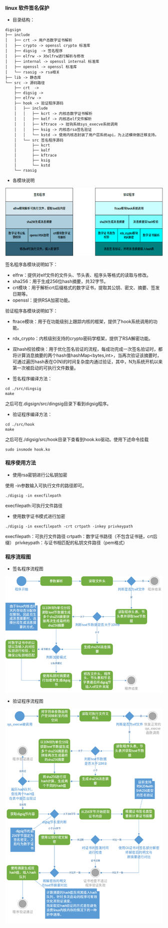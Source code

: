 ### linux 软件签名保护

- 目录结构：

```
digsign
├── include
│   ├── crt	-> 用户态数字证书解析
│   ├── crypto -> openssl crypto 标准库
│   ├── digsig	-> 签名程序
│   ├── elfrw -> 对elfrw进行解析与修改
│   ├── internal -> openssl internal 标准库
│   ├── openssl -> openssl 标准库
│   └── rsasig -> rsa相关
├── lib -> 静态库
└── src -> 源码路径
    ├── crt  ->
    ├── digsig ->
    ├── elfrw ->
    ├── hook -> 验证程序源码
    │   ├── include
    │   │   ├── kcrt -> 内核态数字证书解析
    │   │   ├── kelf -> 内核态elf文件解析
    │   │   ├── kftrace -> 挂钩系统sys_execve系统调用
    │   │   ├── ksig -> 内核态rsa签名验证
    │   │   └── kstd -> 使用内核态封装了用户层系统api，为上述模块做迁移支持。
    │   └── src 签名程序源码
    │       ├── kcrt
    │       ├── kelf
    │       ├── kftrace
    │       ├── ksig
    │       └── kstd
    └── rsasig
```

- 各模块说明

![程序架构](./img_folder/程序架构.png)

签名程序各模块说明如下：

- elfrw：提供对elf文件的文件头、节头表、程序头等格式的读取与修改。
- sha256：用于生成256位hash摘要，共32字节。
- crt模块：用于解析crt后缀格式的数字证书，提取其公钥、密文、摘要、签发日期等。
- openssl：提供RSA加密功能。

验证程序各模块说明如下：

- ftrace模块：用于在功能级别上跟踪内核的框架，提供了hook系统调用的功能。
- rdx_crypto：内核级别支持的crypto密码学框架，提供了RSA解密功能。
- 双hash校验模块：用于优化签名验证的流程，每成功完成一次签名验证时，都将计算消息摘要的两个hash值hashMap<bytes,int>，当再次验证该摘要时，可通过遍历hash表在O(N)的时间复杂度内通过验证，其中，N为系统开机以来第一次被启动的可执行文件数量。

- 签名程序编译方法：

```shell
cd ./src/dingsig
make
```
之后可在.digsign/src/dingsig目录下看到digsig程序。

- 验证程序编译方法：

```shell
cd ./src/hook
make
```
之后可在./digsig/src/hook目录下查看到hook.ko驱动。使用下述命令挂载

```shell
sudo insmode hook.ko
```

### 程序使用方法

- 使用rsa密钥进行公私钥加密

使用 -in参数输入可执行文件的路径即可。
```shell
./digsig -in execfilepath
```
execfilepath:可执行文件路径


- 使用数字证书模式进行加密

```
./digsig -in execfilepath -crt crtpath -inkey privkeypath
```

execfilepath：可执行文件路径
crtpath：数字证书路径（不包含证书链，crt后缀）
privkeypath：与证书相匹配的私钥文件路径（pem格式）

### 程序流程图


- 签名程序流程图

![签名程序流程图](./img_folder/签名程序流程图.png)


- 验证程序流程图

![验证程序流程图](./img_folder/验证程序流程图.png)